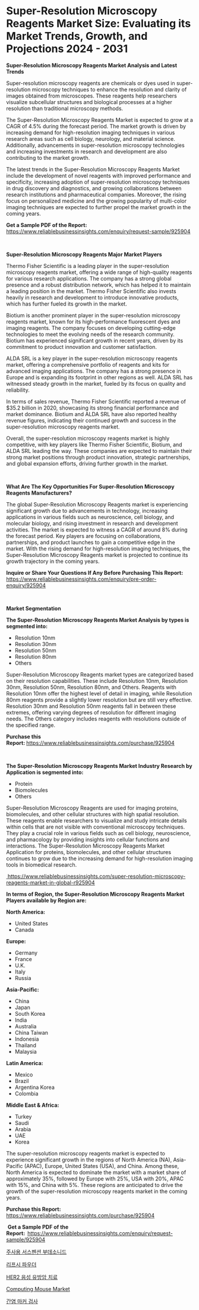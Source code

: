 <p><h1>Super-Resolution Microscopy Reagents Market Size: Evaluating its Market Trends, Growth, and Projections 2024 - 2031</h1></p><p><strong>Super-Resolution Microscopy Reagents Market Analysis and Latest Trends</strong></p>
<p><p>Super-resolution microscopy reagents are chemicals or dyes used in super-resolution microscopy techniques to enhance the resolution and clarity of images obtained from microscopes. These reagents help researchers visualize subcellular structures and biological processes at a higher resolution than traditional microscopy methods.</p><p>The Super-Resolution Microscopy Reagents Market is expected to grow at a CAGR of 4.5% during the forecast period. The market growth is driven by increasing demand for high-resolution imaging techniques in various research areas such as cell biology, neurology, and material science. Additionally, advancements in super-resolution microscopy technologies and increasing investments in research and development are also contributing to the market growth.</p><p>The latest trends in the Super-Resolution Microscopy Reagents Market include the development of novel reagents with improved performance and specificity, increasing adoption of super-resolution microscopy techniques in drug discovery and diagnostics, and growing collaborations between research institutions and pharmaceutical companies. Moreover, the rising focus on personalized medicine and the growing popularity of multi-color imaging techniques are expected to further propel the market growth in the coming years.</p></p>
<p><strong>Get a Sample PDF of the Report:&nbsp;</strong> <a href="https://www.reliablebusinessinsights.com/enquiry/request-sample/925904">https://www.reliablebusinessinsights.com/enquiry/request-sample/925904</a></p>
<p>&nbsp;</p>
<p><strong>Super-Resolution Microscopy Reagents Major Market Players</strong></p>
<p><p>Thermo Fisher Scientific is a leading player in the super-resolution microscopy reagents market, offering a wide range of high-quality reagents for various research applications. The company has a strong global presence and a robust distribution network, which has helped it to maintain a leading position in the market. Thermo Fisher Scientific also invests heavily in research and development to introduce innovative products, which has further fueled its growth in the market.</p><p>Biotium is another prominent player in the super-resolution microscopy reagents market, known for its high-performance fluorescent dyes and imaging reagents. The company focuses on developing cutting-edge technologies to meet the evolving needs of the research community. Biotium has experienced significant growth in recent years, driven by its commitment to product innovation and customer satisfaction.</p><p>ALDA SRL is a key player in the super-resolution microscopy reagents market, offering a comprehensive portfolio of reagents and kits for advanced imaging applications. The company has a strong presence in Europe and is expanding its footprint in other regions as well. ALDA SRL has witnessed steady growth in the market, fueled by its focus on quality and reliability.</p><p>In terms of sales revenue, Thermo Fisher Scientific reported a revenue of $35.2 billion in 2020, showcasing its strong financial performance and market dominance. Biotium and ALDA SRL have also reported healthy revenue figures, indicating their continued growth and success in the super-resolution microscopy reagents market.</p><p>Overall, the super-resolution microscopy reagents market is highly competitive, with key players like Thermo Fisher Scientific, Biotium, and ALDA SRL leading the way. These companies are expected to maintain their strong market positions through product innovation, strategic partnerships, and global expansion efforts, driving further growth in the market.</p></p>
<p>&nbsp;</p>
<p><strong>What Are The Key Opportunities For Super-Resolution Microscopy Reagents Manufacturers?</strong></p>
<p><p>The global Super-Resolution Microscopy Reagents market is experiencing significant growth due to advancements in technology, increasing applications in various fields such as neuroscience, cell biology, and molecular biology, and rising investment in research and development activities. The market is expected to witness a CAGR of around 8% during the forecast period. Key players are focusing on collaborations, partnerships, and product launches to gain a competitive edge in the market. With the rising demand for high-resolution imaging techniques, the Super-Resolution Microscopy Reagents market is projected to continue its growth trajectory in the coming years.</p></p>
<p><strong>Inquire or Share Your Questions If Any Before Purchasing This Report:</strong> <a href="https://www.reliablebusinessinsights.com/enquiry/pre-order-enquiry/925904">https://www.reliablebusinessinsights.com/enquiry/pre-order-enquiry/925904</a></p>
<p>&nbsp;</p>
<p><strong>Market Segmentation</strong></p>
<p><strong>The Super-Resolution Microscopy Reagents Market Analysis by types is segmented into:</strong></p>
<p><ul><li>Resolution 10nm</li><li>Resolution 30nm</li><li>Resolution 50nm</li><li>Resolution 80nm</li><li>Others</li></ul></p>
<p><p>Super-Resolution Microscopy Reagents market types are categorized based on their resolution capabilities. These include Resolution 10nm, Resolution 30nm, Resolution 50nm, Resolution 80nm, and Others. Reagents with Resolution 10nm offer the highest level of detail in imaging, while Resolution 80nm reagents provide a slightly lower resolution but are still very effective. Resolution 30nm and Resolution 50nm reagents fall in between these extremes, offering varying degrees of resolution for different imaging needs. The Others category includes reagents with resolutions outside of the specified range.</p></p>
<p><strong>Purchase this Report:&nbsp;</strong><a href="https://www.reliablebusinessinsights.com/purchase/925904">https://www.reliablebusinessinsights.com/purchase/925904</a></p>
<p>&nbsp;</p>
<p><strong>The Super-Resolution Microscopy Reagents Market Industry Research by Application is segmented into:</strong></p>
<p><ul><li>Protein</li><li>Biomolecules</li><li>Others</li></ul></p>
<p><p>Super-Resolution Microscopy Reagents are used for imaging proteins, biomolecules, and other cellular structures with high spatial resolution. These reagents enable researchers to visualize and study intricate details within cells that are not visible with conventional microscopy techniques. They play a crucial role in various fields such as cell biology, neuroscience, and pharmacology by providing insights into cellular functions and interactions. The Super-Resolution Microscopy Reagents Market Application for proteins, biomolecules, and other cellular structures continues to grow due to the increasing demand for high-resolution imaging tools in biomedical research.</p></p>
<p><a href="https://www.reliablebusinessinsights.com/super-resolution-microscopy-reagents-market-in-global-r925904">&nbsp;https://www.reliablebusinessinsights.com/super-resolution-microscopy-reagents-market-in-global-r925904</a></p>
<p><strong>In terms of Region, the Super-Resolution Microscopy Reagents Market Players available by Region are:</strong></p>
<p>
    <p> <strong> North America: </strong>
        <ul>
            <li>United States</li>
            <li>Canada</li>
        </ul>
        </p> 
    <p> <strong> Europe: </strong>
        <ul>
            <li>Germany</li>
            <li>France</li>
            <li>U.K.</li>
            <li>Italy</li>
            <li>Russia</li>
        </ul>
        </p> 
    <p> <strong> Asia-Pacific: </strong>
        <ul>
            <li>China</li>
            <li>Japan</li>
            <li>South Korea</li>
            <li>India</li>
            <li>Australia</li>
            <li>China Taiwan</li>
            <li>Indonesia</li>
            <li>Thailand</li>
            <li>Malaysia</li>
        </ul>
        </p> 
    <p> <strong> Latin America: </strong>
        <ul>
            <li>Mexico</li>
            <li>Brazil</li>
            <li>Argentina Korea</li>
            <li>Colombia</li>
        </ul>
        </p> 
    <p> <strong> Middle East & Africa: </strong>
        <ul>
            <li>Turkey</li>
            <li>Saudi</li>
            <li>Arabia</li>
            <li>UAE</li>
            <li>Korea</li>
        </ul>
    </p>
    </p>
<p><p>The super-resolution microscopy reagents market is expected to experience significant growth in the regions of North America (NA), Asia-Pacific (APAC), Europe, United States (USA), and China. Among these, North America is expected to dominate the market with a market share of approximately 35%, followed by Europe with 25%, USA with 20%, APAC with 15%, and China with 5%. These regions are anticipated to drive the growth of the super-resolution microscopy reagents market in the coming years.</p></p>
<p><strong>Purchase this Report: </strong><a href="https://www.reliablebusinessinsights.com/purchase/925904">https://www.reliablebusinessinsights.com/purchase/925904</a></p>
<p>&nbsp;<strong>Get a Sample PDF of the Report:&nbsp;&nbsp;</strong><a href="https://www.reliablebusinessinsights.com/enquiry/request-sample/925904">https://www.reliablebusinessinsights.com/enquiry/request-sample/925904</a></p>
<p><strong></strong></p>
<p><p><a href="https://medium.com/@joeyjohns20/%EC%A3%BC%EC%82%AC%EC%A0%9C-%EC%A0%9C%ED%98%95-%EB%B6%80%EB%8D%B0%EC%86%8C%EB%82%98%EC%9D%B4%EB%93%9C-%EC%8B%9C%EC%9E%A5-%EA%B7%9C%EB%AA%A8-%EC%8B%9C%EC%9E%A5-%EC%A0%84%EB%A7%9D-%EB%B0%8F-%EC%8B%9C%EC%9E%A5-%EC%98%88%EC%B8%A1-2024%EB%85%84%EB%B6%80%ED%84%B0-2031%EB%85%84%EA%B9%8C%EC%A7%80-3b7144f7bbdd">주사용 서스펜션 부데소니드</a></p><p><a href="https://medium.com/@jackiefauhey9089475/%EB%A6%AC%ED%8A%B8%ED%94%BC%EC%8B%9C-%ED%8C%8C%EC%9A%B0%EB%8D%94-%EC%8B%9C%EC%9E%A5-%EC%9C%A0%ED%98%95-%EC%9D%91%EC%9A%A9-%EB%B0%8F-%EC%A7%80%EB%A6%AC%EB%B3%84-%EC%A2%85%ED%95%A9-%ED%8F%89%EA%B0%80-d91909489632">리프시 파우더</a></p><p><a href="https://github.com/khytkeqagplkzqvh/Market-Research-Report-List-2/blob/main/702509193159.md">HER2 음성 유방암 치료</a></p><p><a href="https://issuu.com/reportprime-2/docs/computing-mouse-market-size-2030.pptx">Computing Mouse Market</a></p><p><a href="https://github.com/bvubpqd5241630/Market-Research-Report-List-2/blob/main/856573293158.md">간염 마커 검사</a></p></p>